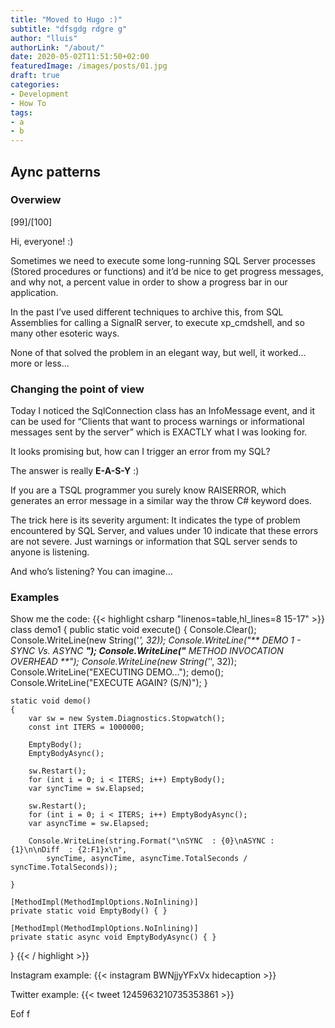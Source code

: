 ```yaml
---
title: "Moved to Hugo :)"
subtitle: "dfsgdg rdgre g"
author: "lluis"
authorLink: "/about/"
date: 2020-05-02T11:51:50+02:00
featuredImage: /images/posts/01.jpg
draft: true
categories: 
- Development
- How To
tags:
- a
- b
---
```


## Aync patterns

### Overwiew

[99]/[100]

Hi, everyone! :)

Sometimes we need to execute some long-running SQL Server processes (Stored procedures or functions) and it’d be nice to get progress messages, and why not, a percent value in order to show a progress bar in our application.

In the past I’ve used different techniques to archive this, from SQL Assemblies for calling a SignalR server, to execute xp_cmdshell, and so many other esoteric ways.

None of that solved the problem in an elegant way, but well, it worked… more or less…

### Changing the point of view

Today I noticed the SqlConnection class has an InfoMessage event, and it can be used for “Clients that want to process warnings or informational messages sent by the server” which is EXACTLY what I was looking for.

It looks promising but, how can I trigger an error from my SQL?

The answer is really **E-A-S-Y** :)

If you are a TSQL programmer you surely know RAISERROR, which generates an error message in a similar way the throw C# keyword does.

The trick here is its severity argument: It indicates the type of problem encountered by SQL Server, and values under 10 indicate that these errors are not severe. Just warnings or information that SQL server sends to anyone is listening.

And who’s listening? You can imagine…

### Examples

Show me the code:
{{< highlight csharp "linenos=table,hl_lines=8 15-17" >}}
class demo1
{
    public static void execute()
    {
        Console.Clear();
        Console.WriteLine(new String('*', 32));
        Console.WriteLine("** DEMO 1 - SYNC Vs. ASYNC    **");
        Console.WriteLine("** METHOD INVOCATION OVERHEAD **");
        Console.WriteLine(new String('*', 32));
        Console.WriteLine("EXECUTING DEMO...");
        demo();
        Console.WriteLine("EXECUTE AGAIN? (S/N)");
    }

    static void demo()
    {
        var sw = new System.Diagnostics.Stopwatch();
        const int ITERS = 1000000;

        EmptyBody();
        EmptyBodyAsync();

        sw.Restart();
        for (int i = 0; i < ITERS; i++) EmptyBody();
        var syncTime = sw.Elapsed;

        sw.Restart();
        for (int i = 0; i < ITERS; i++) EmptyBodyAsync();
        var asyncTime = sw.Elapsed;

        Console.WriteLine(string.Format("\nSYNC  : {0}\nASYNC : {1}\n\nDiff  : {2:F1}x\n",
            syncTime, asyncTime, asyncTime.TotalSeconds / syncTime.TotalSeconds));

    }

    [MethodImpl(MethodImplOptions.NoInlining)]
    private static void EmptyBody() { }

    [MethodImpl(MethodImplOptions.NoInlining)]
    private static async void EmptyBodyAsync() { }
}
{{< / highlight >}}

Instagram example:
{{< instagram BWNjjyYFxVx hidecaption >}}

Twitter example:
{{< tweet 1245963210735353861 >}}

Eof f
